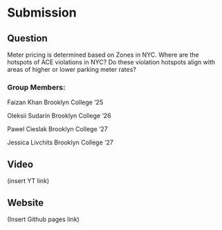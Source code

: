 # Submission

## Question
Meter pricing is determined based on Zones in NYC. Where are the hotspots of ACE violations in NYC? Do these violation hotspots align with areas of higher or lower parking meter rates?

### Group Members:

Faizan Khan
Brooklyn College ‘25

Oleksii Sudarin
Brooklyn College ‘26

Pawel Cieslak
Brooklyn College ‘27

Jessica Livchits
Brooklyn College ‘27

## Video

(insert YT link)

## Website 

(Insert Github pages link)


